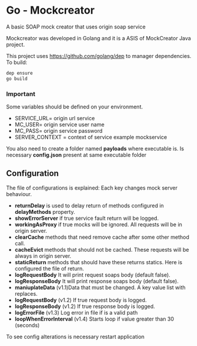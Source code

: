 # Go - Mockcreator
A basic SOAP mock creator that uses origin soap service

Mockcreator was developed in Golang and it is a ASIS of MockCreator Java project.

This project uses https://github.com/golang/dep to manager dependencies. To build:
```sh
dep ensure
go build
```
### Important

Some variables should be defined on your environment.

  - SERVICE_URL= origin url service
  - MC_USER= origin service user name
  - MC_PASS= origin service password
  - SERVER_CONTEXT = context of service example mockservice
 

You also need to create a folder named **payloads** where executable is. Is necessary **config.json** present at same executable folder

## Configuration

The file of configurations is explained: Each key changes mock server behaviour.
- **returnDelay** is used to delay return of methods configured in **delayMethods** property.
- **showErrorServer** if true service fault return will be logged.
- **workingAsProxy** if true mocks will be ignored. All requests will be in origin server.
- **clearCache** methods that need remove cache after some other method call.
- **cacheEvict** methods that should not be cached. These requests will be always in origin server.
- **staticReturn** methods that should have these returns statics. Here is configured the file of return.
- **logRequestBody** It will print request soaps body (default false).
- **logResponseBody** It will print response soaps body (default false).
- **maniuplateData** (v1.1)Data that must be changed. A key value list with replaces. 
- **logRequestBody** (v1.2) If true request body is logged.
- **logResponseBody** (v1.2) If true response body is logged.
- **logErrorFile** (v1.3) Log error in file if is a valid path
- **loopWhenErrorInterval** (v1.4) Starts loop if value greater than 30 (seconds)

To see config alterations is necessary restart application

